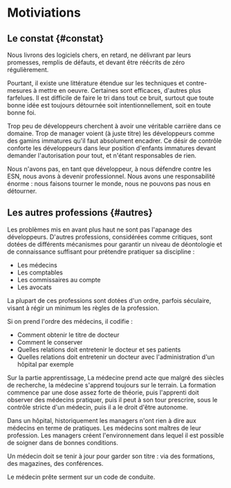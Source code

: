 # Motiviations

## Le constat {#constat}

Nous livrons des logiciels chers, en retard, ne délivrant par leurs promesses, remplis de défauts, et devant être réécrits de zéro régulièrement.

Pourtant, il existe une littérature étendue sur les techniques et contre-mesures à mettre en oeuvre. Certaines sont efficaces, d'autres plus farfelues. Il est difficile de faire le tri dans tout ce bruit, surtout que toute bonne idée est toujours détournée soit intentionnellement, soit en toute bonne foi.

Trop peu de développeurs cherchent à avoir une véritable carrière dans ce domaine.
Trop de manager voient (à juste titre) les développeurs comme des gamins immatures qu'il faut absolument encadrer. Ce désir de contrôle conforte les développeurs dans leur position d'enfants immatures devant demander l'autorisation pour tout, et n'étant responsables de rien.


Nous n'avons pas, en tant que développeur, à nous défendre contre les ESN, nous avons à devenir professionnel. Nous avons une responsabilité énorme : nous faisons tourner le monde, nous ne pouvons pas nous en détourner.

## Les autres professions {#autres}

Les problèmes mis en avant plus haut ne sont pas l'apanage des développeurs. D'autres professions, considérées comme critiques, sont dotées de différents mécanismes pour garantir un niveau de déontologie et de connaissance suffisant pour prétendre pratiquer sa discipline :

* Les médecins
* Les comptables
* Les commissaires au compte
* Les avocats


La plupart de ces professions sont dotées d'un ordre, parfois séculaire, visant à régir un minimum les règles de la profession.

Si on prend l'ordre des médecins, il codifie :

* Comment obtenir le titre de docteur
* Comment le conserver
* Quelles relations doit entretenir le docteur et ses patients
* Quelles relations doit entretenir un docteur avec l'administration d'un hôpital par exemple

Sur la partie apprentissage, La médecine prend acte que malgré des siècles de recherche, la médecine s'apprend toujours sur le terrain. La formation commence par une dose assez forte de théorie, puis l'apprenti doit observer des médecins pratiquer, puis il peut à son tour prescrire, sous le contrôle stricte d'un médecin, puis il a le droit d'être autonome.

Dans un hôpital, historiquement les managers n'ont rien à dire aux médecins en terme de pratiques. Les médecins sont maîtres de leur profession. Les managers créent l'environnement dans lequel il est possible de soigner dans de bonnes conditions.

Un médecin doit se tenir à jour pour garder son titre : via des formations, des magazines, des conférences.

Le médecin prête serment sur un code de conduite.

